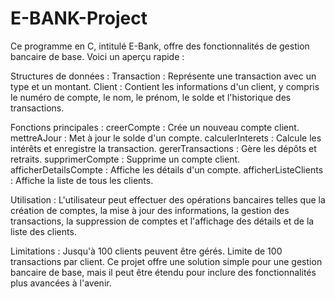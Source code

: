# E-BANK-Project
Ce programme en C, intitulé E-Bank, offre des fonctionnalités de gestion bancaire de base. Voici un aperçu rapide :

Structures de données :
Transaction : Représente une transaction avec un type et un montant.
Client : Contient les informations d'un client, y compris le numéro de compte, le nom, le prénom, le solde et l'historique des transactions.

Fonctions principales :
creerCompte : Crée un nouveau compte client.
mettreAJour : Met à jour le solde d'un compte.
calculerInterets : Calcule les intérêts et enregistre la transaction.
gererTransactions : Gère les dépôts et retraits.
supprimerCompte : Supprime un compte client.
afficherDetailsCompte : Affiche les détails d'un compte.
afficherListeClients : Affiche la liste de tous les clients.

Utilisation :
L'utilisateur peut effectuer des opérations bancaires telles que la création de comptes, la mise à jour des informations, la gestion des transactions, la suppression de comptes et l'affichage des détails et de la liste des clients.

Limitations :
Jusqu'à 100 clients peuvent être gérés.
Limite de 100 transactions par client.
Ce projet offre une solution simple pour une gestion bancaire de base, mais il peut être étendu pour inclure des fonctionnalités plus avancées à l'avenir.





